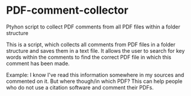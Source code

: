 # PDF-comment-collector
Ptyhon script to collect PDF comments from all PDF files within a folder structure

This is a script, which collects all comments from PDF files in a folder structure
and saves them in a text file.
It allows the user to search for key words within the comments
to find the correct PDF file in which this comment has been made.

Example: I know I've read this information somewhere in my sources and commented on it.
But where though/in which PDF?
This can help people who do not use a citation software and comment their PDFs.
